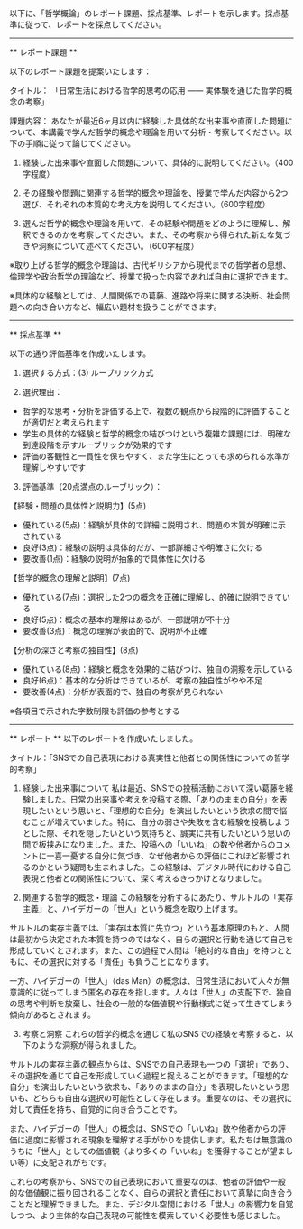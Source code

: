 以下に、「哲学概論」のレポート課題、採点基準、レポートを示します。採点基準に従って、レポートを採点してください。

---------------------------------------
** レポート課題 **

以下のレポート課題を提案いたします：

タイトル：
「日常生活における哲学的思考の応用 ―― 実体験を通じた哲学的概念の考察」

課題内容：
あなたが最近6ヶ月以内に経験した具体的な出来事や直面した問題について、本講義で学んだ哲学的概念や理論を用いて分析・考察してください。以下の手順に従って論じてください。

1. 経験した出来事や直面した問題について、具体的に説明してください。（400字程度）

2. その経験や問題に関連する哲学的概念や理論を、授業で学んだ内容から2つ選び、それぞれの本質的な考え方を説明してください。（600字程度）

3. 選んだ哲学的概念や理論を用いて、その経験や問題をどのように理解し、解釈できるのかを考察してください。また、その考察から得られた新たな気づきや洞察について述べてください。（600字程度）

※取り上げる哲学的概念や理論は、古代ギリシアから現代までの哲学者の思想、倫理学や政治哲学の理論など、授業で扱った内容であれば自由に選択できます。

※具体的な経験としては、人間関係での葛藤、進路や将来に関する決断、社会問題への向き合い方など、幅広い題材を扱うことができます。

---------------------------------------
** 採点基準 **

以下の通り評価基準を作成いたします。

1. 選択する方式：(3) ルーブリック方式

2. 選択理由：
- 哲学的な思考・分析を評価する上で、複数の観点から段階的に評価することが適切だと考えられます
- 学生の具体的な経験と哲学的概念の結びつけという複雑な課題には、明確な到達段階を示すルーブリックが効果的です
- 評価の客観性と一貫性を保ちやすく、また学生にとっても求められる水準が理解しやすいです

3. 評価基準（20点満点のルーブリック）：

【経験・問題の具体性と説明力】(5点)
- 優れている(5点)：経験が具体的で詳細に説明され、問題の本質が明確に示されている
- 良好(3点)：経験の説明は具体的だが、一部詳細さや明確さに欠ける
- 要改善(1点)：経験の説明が抽象的で具体性に欠ける

【哲学的概念の理解と説明】(7点)
- 優れている(7点)：選択した2つの概念を正確に理解し、的確に説明できている
- 良好(5点)：概念の基本的理解はあるが、一部説明が不十分
- 要改善(3点)：概念の理解が表面的で、説明が不正確

【分析の深さと考察の独自性】(8点)
- 優れている(8点)：経験と概念を効果的に結びつけ、独自の洞察を示している
- 良好(6点)：基本的な分析はできているが、考察の独自性がやや不足
- 要改善(4点)：分析が表面的で、独自の考察が見られない

※各項目で示された字数制限も評価の参考とする

---------------------------------------
** レポート **
以下のレポートを作成いたしました。

タイトル：「SNSでの自己表現における真実性と他者との関係性についての哲学的考察」

1. 経験した出来事について
私は最近、SNSでの投稿活動において深い葛藤を経験しました。日常の出来事や考えを投稿する際、「ありのままの自分」を表現したいという思いと、「理想的な自分」を演出したいという欲求の間で悩むことが増えていました。特に、自分の弱さや失敗を含む経験を投稿しようとした際、それを隠したいという気持ちと、誠実に共有したいという思いの間で板挟みになりました。また、投稿への「いいね」の数や他者からのコメントに一喜一憂する自分に気づき、なぜ他者からの評価にこれほど影響されるのかという疑問も生まれました。この経験は、デジタル時代における自己表現と他者との関係性について、深く考えるきっかけとなりました。

2. 関連する哲学的概念・理論
この経験を分析するにあたり、サルトルの「実存主義」と、ハイデガーの「世人」という概念を取り上げます。

サルトルの実存主義では、「実存は本質に先立つ」という基本原理のもと、人間は最初から決定された本質を持つのではなく、自らの選択と行動を通じて自己を形成していくとされます。また、この過程で人間は「絶対的な自由」を持つとともに、その選択に対する「責任」も負うことになります。

一方、ハイデガーの「世人」（das Man）の概念は、日常生活において人々が無意識的に従ってしまう匿名の存在を指します。人々は「世人」の支配下で、独自の思考や判断を放棄し、社会の一般的な価値観や行動様式に従って生きてしまう傾向があるとされます。

3. 考察と洞察
これらの哲学的概念を通じて私のSNSでの経験を考察すると、以下のような洞察が得られました。

サルトルの実存主義の観点からは、SNSでの自己表現も一つの「選択」であり、その選択を通じて自己を形成していく過程と捉えることができます。「理想的な自分」を演出したいという欲求も、「ありのままの自分」を表現したいという思いも、どちらも自由な選択の可能性として存在します。重要なのは、その選択に対して責任を持ち、自覚的に向き合うことです。

また、ハイデガーの「世人」の概念は、SNSでの「いいね」数や他者からの評価に過度に影響される現象を理解する手がかりを提供します。私たちは無意識のうちに「世人」としての価値観（より多くの「いいね」を獲得することが望ましい等）に支配されがちです。

これらの考察から、SNSでの自己表現において重要なのは、他者の評価や一般的な価値観に振り回されることなく、自らの選択と責任において真摯に向き合うことだと理解できました。また、デジタル空間における「世人」の影響力を自覚しつつ、より主体的な自己表現の可能性を模索していく必要性も感じました。

